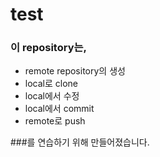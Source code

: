 # test

### 이 repository는,

* remote repository의 생성
* local로 clone
* local에서 수정
* local에서 commit
* remote로 push  

###를 연습하기 위해 만들어졌습니다.